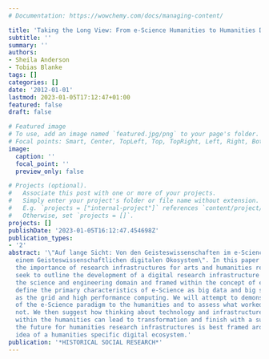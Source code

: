 ```yaml
---
# Documentation: https://wowchemy.com/docs/managing-content/

title: 'Taking the Long View: From e-Science Humanities to Humanities Digital Ecosystems'
subtitle: ''
summary: ''
authors:
- Sheila Anderson
- Tobias Blanke
tags: []
categories: []
date: '2012-01-01'
lastmod: 2023-01-05T17:12:47+01:00
featured: false
draft: false

# Featured image
# To use, add an image named `featured.jpg/png` to your page's folder.
# Focal points: Smart, Center, TopLeft, Top, TopRight, Left, Right, BottomLeft, Bottom, BottomRight.
image:
  caption: ''
  focal_point: ''
  preview_only: false

# Projects (optional).
#   Associate this post with one or more of your projects.
#   Simply enter your project's folder or file name without extension.
#   E.g. `projects = ["internal-project"]` references `content/project/deep-learning/index.md`.
#   Otherwise, set `projects = []`.
projects: []
publishDate: '2023-01-05T16:12:47.454698Z'
publication_types:
- '2'
abstract: '\"Auf lange Sicht: Von den Geisteswissenschaften im e-Science Kontext zu
  einem Geisteswissenschaftlichen digitalen Okosystem\". In this paper we investigate
  the importance of research infrastructures for arts and humanities research. We
  seek to outline the development of a digital research infrastructure localised in
  the science and engineering domain and framed within the concept of e-Science. We
  define the primary characteristics of e-Science as big data and big structures such
  as the grid and high performance computing. We will attempt to demonstrate the transfer
  of the e-Science paradigm to the humanities and to assess what worked and what did
  not. We then suggest how thinking about technology and infrastructure through and
  within the humanities can lead to transformation and finish with a suggestion that
  the future for humanities research infrastructures is best framed around the emerging
  idea of a humanities specific digital ecosystem.'
publication: '*HISTORICAL SOCIAL RESEARCH*'
---
```

